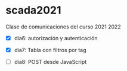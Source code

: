 # scada2021
Clase de comunicaciones del curso 2021 2022

- [x] dia6:  autorización y autenticación
- [x] dia7: Tabla con filtros por tag
- [ ] dia8: POST desde JavaScript



